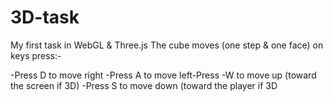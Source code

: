 # 3D-task
My first task in WebGL &amp; Three.js
The cube moves (one step & one face) on keys press:-



  -Press D to move right
  -Press A to move left-Press 
  -W to move up (toward the screen  if 3D)
  -Press S to move down (toward the player if 3D

